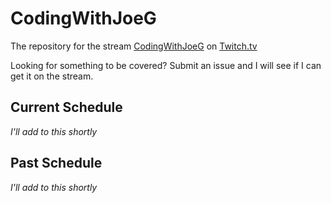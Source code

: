 # CodingWithJoeG

The repository for the stream [CodingWithJoeG](https://jjg.me/Stream) on [Twitch.tv](https://twitch.tv)

Looking for something to be covered?  Submit an issue and I will see if I can get it on the stream.

## Current Schedule

*I'll add to this shortly*

## Past Schedule

*I'll add to this shortly*
